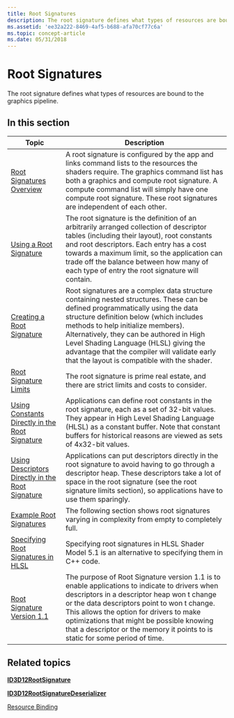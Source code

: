 ```yaml
---
title: Root Signatures
description: The root signature defines what types of resources are bound to the graphics pipeline.
ms.assetid: 'ee32a222-8469-4af5-b688-afa70cf77c6a'
ms.topic: concept-article
ms.date: 05/31/2018
---
```


# Root Signatures

The root signature defines what types of resources are bound to the graphics pipeline.

## In this section



| Topic                                                                                                               | Description                                                                                                                                                                                                                                                                                                                                                                                                       |
|---------------------------------------------------------------------------------------------------------------------|-------------------------------------------------------------------------------------------------------------------------------------------------------------------------------------------------------------------------------------------------------------------------------------------------------------------------------------------------------------------------------------------------------------------|
| [Root Signatures Overview](root-signatures-overview.md)<br/>                                                 | A root signature is configured by the app and links command lists to the resources the shaders require. The graphics command list has both a graphics and compute root signature. A compute command list will simply have one compute root signature. These root signatures are independent of each other.<br/>                                                                                             |
| [Using a Root Signature](using-a-root-signature.md)<br/>                                                     | The root signature is the definition of an arbitrarily arranged collection of descriptor tables (including their layout), root constants and root descriptors. Each entry has a cost towards a maximum limit, so the application can trade off the balance between how many of each type of entry the root signature will contain.<br/>                                                                     |
| [Creating a Root Signature](creating-a-root-signature.md)<br/>                                               | Root signatures are a complex data structure containing nested structures. These can be defined programmatically using the data structure definition below (which includes methods to help initialize members). Alternatively, they can be authored in High Level Shading Language (HLSL)   giving the advantage that the compiler will validate early that the layout is compatible with the shader. <br/> |
| [Root Signature Limits](root-signature-limits.md)<br/>                                                       | The root signature is prime real estate, and there are strict limits and costs to consider.<br/>                                                                                                                                                                                                                                                                                                            |
| [Using Constants Directly in the Root Signature](using-constants-directly-in-the-root-signature.md)<br/>     | Applications can define root constants in the root signature, each as a set of 32-bit values. They appear in High Level Shading Language (HLSL) as a constant buffer. Note that constant buffers for historical reasons are viewed as sets of 4x32-bit values. <br/>                                                                                                                                        |
| [Using Descriptors Directly in the Root Signature](using-descriptors-directly-in-the-root-signature.md)<br/> | Applications can put descriptors directly in the root signature to avoid having to go through a descriptor heap. These descriptors take a lot of space in the root signature (see the root signature limits section), so applications have to use them sparingly. <br/>                                                                                                                                     |
| [Example Root Signatures](example-root-signatures.md)<br/>                                                   | The following section shows root signatures varying in complexity from empty to completely full.<br/>                                                                                                                                                                                                                                                                                                       |
| [Specifying Root Signatures in HLSL](specifying-root-signatures-in-hlsl.md)<br/>                             | Specifying root signatures in HLSL Shader Model 5.1 is an alternative to specifying them in C++ code.<br/>                                                                                                                                                                                                                                                                                                  |
| [Root Signature Version 1.1](root-signature-version-1-1.md)<br/>                                             | The purpose of Root Signature version 1.1 is to enable applications to indicate to drivers when descriptors in a descriptor heap won t change or the data descriptors point to won t change. This allows the option for drivers to make optimizations that might be possible knowing that a descriptor or the memory it points to is static for some period of time. <br/>                                  |



 

## Related topics

<dl> <dt>

[**ID3D12RootSignature**](/windows/win32/api/d3d12/nn-d3d12-id3d12rootsignature)
</dt> <dt>

[**ID3D12RootSignatureDeserializer**](/windows/desktop/api/d3d12/nn-d3d12-id3d12rootsignaturedeserializer)
</dt> <dt>

[Resource Binding](resource-binding.md)
</dt> </dl>

 

